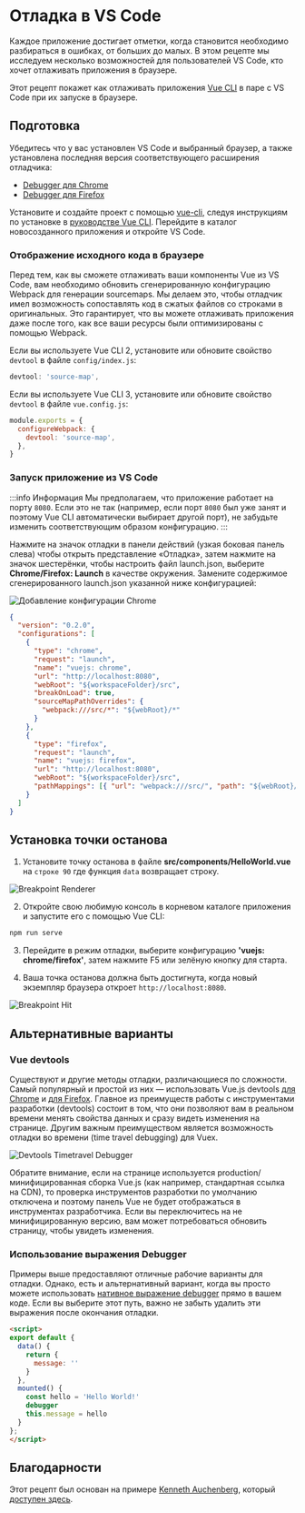# Отладка в VS Code

Каждое приложение достигает отметки, когда становится необходимо разбираться в ошибках, от больших до малых. В этом рецепте мы исследуем несколько возможностей для пользователей VS Code, кто хочет отлаживать приложения в браузере.

Этот рецепт покажет как отлаживать приложения [Vue CLI](https://github.com/vuejs/vue-cli) в паре с VS Code при их запуске в браузере.

## Подготовка

Убедитесь что у вас установлен VS Code и выбранный браузер, а также установлена последняя версия соответствующего расширения отладчика:

- [Debugger для Chrome](https://marketplace.visualstudio.com/items?itemName=msjsdiag.debugger-for-chrome)
- [Debugger для Firefox](https://marketplace.visualstudio.com/items?itemName=hbenl.vscode-firefox-debug)

Установите и создайте проект с помощью [vue-cli](https://github.com/vuejs/vue-cli), следуя инструкциям по установке в [руководстве Vue CLI](https://cli.vuejs.org/ru/). Перейдите в каталог новосозданного приложения и откройте VS Code.

### Отображение исходного кода в браузере

Перед тем, как вы сможете отлаживать ваши компоненты Vue из VS Code, вам необходимо обновить сгенерированную конфигурацию Webpack для генерации sourcemaps. Мы делаем это, чтобы отладчик имел возможность сопоставлять код в сжатых файлов со строками в оригинальных. Это гарантирует, что вы можете отлаживать приложения даже после того, как все ваши ресурсы были оптимизированы с помощью Webpack.

Если вы используете Vue CLI 2, установите или обновите свойство `devtool` в файле `config/index.js`:

```js
devtool: 'source-map',
```

Если вы используете Vue CLI 3, установите или обновите свойство `devtool` в файле `vue.config.js`:

```js
module.exports = {
  configureWebpack: {
    devtool: 'source-map',
  },
}
```

### Запуск приложение из VS Code

:::info Информация
Мы предполагаем, что приложение работает на порту `8080`. Если это не так (например, если порт `8080` был уже занят и поэтому Vue CLI автоматически выбирает другой порт), не забудьте изменить соответствующим образом конфигурацию.
:::

Нажмите на значок отладки в панели действий (узкая боковая панель слева) чтобы открыть представление «Отладка», затем нажмите на значок шестерёнки, чтобы настроить файл launch.json, выберите **Chrome/Firefox: Launch** в качестве окружения. Замените содержимое сгенерированного launch.json указанной ниже конфигурацией:

![Добавление конфигурации Chrome](/images/config_add.png)

```json
{
  "version": "0.2.0",
  "configurations": [
    {
      "type": "chrome",
      "request": "launch",
      "name": "vuejs: chrome",
      "url": "http://localhost:8080",
      "webRoot": "${workspaceFolder}/src",
      "breakOnLoad": true,
      "sourceMapPathOverrides": {
        "webpack:///src/*": "${webRoot}/*"
      }
    },
    {
      "type": "firefox",
      "request": "launch",
      "name": "vuejs: firefox",
      "url": "http://localhost:8080",
      "webRoot": "${workspaceFolder}/src",
      "pathMappings": [{ "url": "webpack:///src/", "path": "${webRoot}/" }]
    }
  ]
}
```

## Установка точки останова

1.  Установите точку останова в файле **src/components/HelloWorld.vue** на `строке 90` где функция `data` возвращает строку.

![Breakpoint Renderer](/images/breakpoint_set.png)

2.  Откройте свою любимую консоль в корневом каталоге приложения и запустите его с помощью Vue CLI:

```bash
npm run serve
```

3.  Перейдите в режим отладки, выберите конфигурацию **'vuejs: chrome/firefox'**, затем нажмите F5 или зелёную кнопку для старта.

4.  Ваша точка останова должна быть достигнута, когда новый экземпляр браузера откроет `http://localhost:8080`.

![Breakpoint Hit](/images/breakpoint_hit.png)

## Альтернативные варианты

### Vue devtools

Существуют и другие методы отладки, различающиеся по сложности. Самый популярный и простой из них — использовать Vue.js devtools [для Chrome](https://chrome.google.com/webstore/detail/vuejs-devtools/nhdogjmejiglipccpnnnanhbledajbpd) и [для Firefox](https://addons.mozilla.org/en-US/firefox/addon/vue-js-devtools/). Главное из преимуществ работы с инструментами разработки (devtools) состоит в том, что они позволяют вам в реальном времени менять свойства данных и сразу видеть изменения на странице. Другим важным преимуществом является возможность отладки во времени (time travel debugging) для Vuex.

![Devtools Timetravel Debugger](/images/devtools-timetravel.gif)

Обратите внимание, если на странице используется production/минифицированная сборка Vue.js (как например, стандартная ссылка на CDN), то проверка инструментов разработки по умолчанию отключена и поэтому панель Vue не будет отображаться в инструментах разработчика. Если вы переключитесь на не минифицированную версию, вам может потребоваться обновить страницу, чтобы увидеть изменения.

### Использование выражения Debugger

Примеры выше предоставляют отличные рабочие варианты для отладки. Однако, есть и альтернативный вариант, когда вы просто можете использовать [нативное выражение debugger](https://developer.mozilla.org/ru/docs/Web/JavaScript/Reference/Statements/debugger) прямо в вашем коде. Если вы выберите этот путь, важно не забыть удалить эти выражения после окончания отладки.

```html
<script>
export default {
  data() {
    return {
      message: ''
    }
  },
  mounted() {
    const hello = 'Hello World!'
    debugger
    this.message = hello
  }
};
</script>
```

## Благодарности

Этот рецепт был основан на примере [Kenneth Auchenberg](https://twitter.com/auchenberg), который [доступен здесь](https://github.com/Microsoft/VSCode-recipes/tree/master/vuejs-cli).
